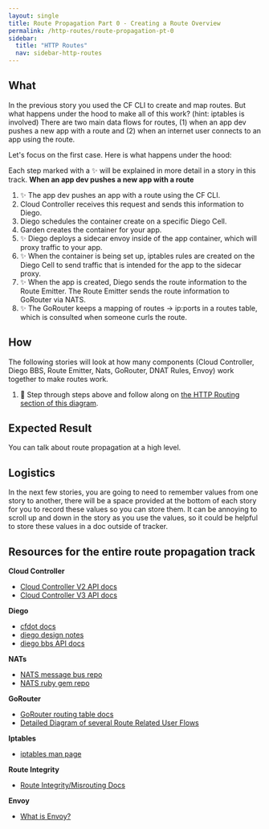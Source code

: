 ```yaml
---
layout: single
title: Route Propagation Part 0 - Creating a Route Overview
permalink: /http-routes/route-propagation-pt-0
sidebar:
  title: "HTTP Routes"
  nav: sidebar-http-routes
---
```

## What
In the previous story you used the CF CLI to create and map routes. But what
happens under the hood to make all of this work? (hint: iptables is involved)
There are two main data flows for routes, (1) when an app dev pushes a new app
with a route and (2) when an internet user connects to an app using the route.

Let's focus on the first case. Here is what happens under the hood:

Each step marked with a ✨ will be explained in more detail in a story in this track.
**When an app dev pushes a new app with a route**
1. ✨ The app dev pushes an app with a route using the CF CLI.
1. Cloud Controller receives this request and sends this information to Diego.
1. Diego schedules the container create on a specific Diego Cell.
1. Garden creates the container for your app.
1. ✨ Diego deploys a sidecar envoy inside of the app container, which will
   proxy traffic to your app.
1. ✨ When the container is being set up, iptables rules are created on the
   Diego Cell to send traffic that is intended for the app to the sidecar
   proxy.
1. ✨ When the app is created, Diego sends the route information to the Route
   Emitter. The Route Emitter sends the route information to GoRouter via NATS.
1. ✨ The GoRouter keeps a mapping of routes -> ip:ports in a routes table,
   which is consulted when someone curls the route.

## How
The following stories will look at how many components (Cloud Controller, Diego
BBS, Route Emitter, Nats, GoRouter, DNAT Rules, Envoy) work together to make
routes work.

1. 🤔 Step through steps above and follow along on [the HTTP Routing section of
   this
   diagram](https://miro.com/app/board/o9J_kyWPVPM=/?moveToWidget=3074457346471397934).

## Expected Result
You can talk about route propagation at a high level.

## Logistics
In the next few stories, you are going to need to remember values from one
story to another, there will be a space provided at the bottom of each story
for you to record these values so you can store them.  It can be annoying to
scroll up and down in the story as you use the values, so it could be helpful
to store these values in a doc outside of tracker.

## Resources for the entire route propagation track
**Cloud Controller**
* [Cloud Controller V2 API docs](https://v2-apidocs.cloudfoundry.org)
* [Cloud Controller V3 API docs](http://v3-apidocs.cloudfoundry.org)

**Diego**
* [cfdot docs](https://github.com/cloudfoundry/cfdot)
* [diego design notes](https://github.com/cloudfoundry/diego-design-notes#what-are-all-these-repos-and-what-do-they-do)
* [diego bbs API docs](https://github.com/cloudfoundry/bbs/tree/master/doc)

**NATs**
* [NATS message bus repo](https://github.com/nats-io/gnatsd)
* [NATS ruby gem repo](https://github.com/nats-io/ruby-nats)

**GoRouter**
* [GoRouter routing table docs](https://github.com/cloudfoundry/gorouter#the-routing-table)
* [Detailed Diagram of several Route Related User Flows](https://realtimeboard.com/app/board/o9J_kyWPVPM=/)

**Iptables**
* [iptables man page](http://ipset.netfilter.org/iptables.man.html)

**Route Integrity**
* [Route Integrity/Misrouting Docs](https://docs.cloudfoundry.org/concepts/http-routing.html#consistency)

**Envoy**
* [What is Envoy?](https://www.envoyproxy.io/docs/envoy/latest/intro/what_is_envoy)
